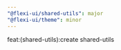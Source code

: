 ```yaml
---
"@flexi-ui/shared-utils": major
"@flexi-ui/theme": minor
---
```


feat:(shared-utils):create shared-utils
